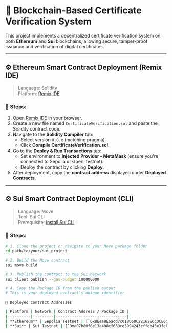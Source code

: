 # 📜 Blockchain-Based Certificate Verification System

This project implements a decentralized certificate verification system on both **Ethereum** and **Sui** blockchains, allowing secure, tamper-proof issuance and verification of digital certificates.

---

## ⚙️ Ethereum Smart Contract Deployment (Remix IDE)

> Language: Solidity  
> Platform: [Remix IDE](https://remix.ethereum.org)

### 📌 Steps:
1. Open [Remix IDE](https://remix.ethereum.org) in your browser.
2. Create a new file named `CertificateVerification.sol` and paste the Solidity contract code.
3. Navigate to the **Solidity Compiler** tab:
   - Select version `0.8.x` (matching pragma).
   - Click **Compile CertificateVerification.sol**.
4. Go to the **Deploy & Run Transactions** tab:
   - Set environment to **Injected Provider - MetaMask** (ensure you're connected to Sepolia or Goerli testnet).
   - Deploy the contract by clicking **Deploy**.
5. After deployment, copy the **contract address** displayed under **Deployed Contracts**.

---

## ⚙️ Sui Smart Contract Deployment (CLI)

> Language: Move  
> Tool: Sui CLI  
> Prerequisite: [Install Sui CLI](https://docs.sui.io/devnet/build/install)

### 📌 Steps:

```bash
# 1. Clone the project or navigate to your Move package folder
cd path/to/your/sui_project

# 2. Build the Move contract
sui move build

# 3. Publish the contract to the Sui network
sui client publish --gas-budget 100000000

# 4. Copy the Package ID from the publish output
# This is your deployed contract's unique identifier

🔗 Deployed Contract Addresses

| Platform | Network | Contract Address / Package ID |
|----------|---------|-------------------------------|
| **Ethereum** | Sepolia Testnet | [`0x8Eea8E6acd7c018D60C22162E6cDCE05f0ee249E`](https://sepolia.etherscan.io/address/0x8Eea8E6acd7c018D60C22162E6cDCE05f0ee249E) |
| **Sui** | Sui Testnet | [`0xa07b80f6e13a408cf659ce5994243cffeb43e3febb537e27c06cc58545346608`](https://suiscan.xyz/testnet/object/0xa07b80f6e13a408cf659ce5994243cffeb43e3febb537e27c06cc58545346608/tx-blocks) |
